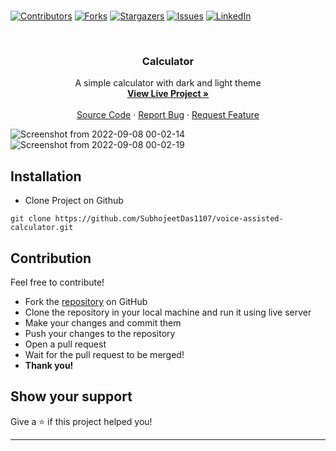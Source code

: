 <br />

[![Contributors][contributors-shield]][contributors-url]
[![Forks][forks-shield]][forks-url]
[![Stargazers][stars-shield]][stars-url]
[![Issues][issues-shield]][issues-url]
[![LinkedIn][linkedin-shield]][linkedin-url]

<br />

  <h3 align="center">Calculator</h3>

  <p align="center">
  A simple calculator with dark and light theme
    <br />
    <a href="https://subhojeetdas1107.github.io/voice-assisted-calculator/"><strong>View Live Project »</strong></a>
    <br />
    <br />
    <a href="https://github.com/SubhojeetDas1107/voice-assisted-calculator">Source Code</a>
    ·
    <a href="https://github.com/SubhojeetDas1107/voice-assisted-calculator/issues">Report Bug</a>
    ·
    <a href="https://github.com/SubhojeetDas1107/voice-assisted-calculator/issues">Request Feature</a>
  </p>
</div>

![Screenshot from 2022-09-08 00-02-14](https://user-images.githubusercontent.com/80981317/188952973-51eeb9e9-3b33-49bd-9edf-7b5d1065bc90.png)
![Screenshot from 2022-09-08 00-02-19](https://user-images.githubusercontent.com/80981317/188952978-023398a0-dafe-4c3b-9601-28b7df4971f8.png)


## Installation
* Clone Project on Github
```
git clone https://github.com/SubhojeetDas1107/voice-assisted-calculator.git
```

## Contribution
Feel free to contribute!
- Fork the [repository](https://github.com/SubhojeetDas1107/voice-assisted-calculator) on GitHub
- Clone the repository in your local machine and run it using live server
- Make your changes and commit them
- Push your changes to the repository
- Open a pull request
- Wait for the pull request to be merged!
- **Thank you!** 

## Show your support

Give a ⭐️ if this project helped you!

***



<!-- https://www.markdownguide.org/basic-syntax/#reference-style-links -->
[contributors-shield]: https://img.shields.io/github/contributors/SubhojeetDas1107/voice-assisted-calculator.svg?style=for-the-badge
[contributors-url]: https://github.com/SubhojeetDas1107/voice-assisted-calculator/graphs/contributors
[forks-shield]: https://img.shields.io/github/forks/SubhojeetDas1107/voice-assisted-calculator.svg?style=for-the-badge
[forks-url]: https://github.com/SubhojeetDas1107/voice-assisted-calculator/network/members
[stars-shield]: https://img.shields.io/github/stars/SubhojeetDas1107/voice-assisted-calculator.svg?style=for-the-badge
[stars-url]: https://github.com/SubhojeetDas1107/voice-assisted-calculator/stargazers
[issues-shield]: https://img.shields.io/github/issues/SubhojeetDas1107/voice-assisted-calculator.svg?style=for-the-badge
[issues-url]: https://github.com/SubhojeetDas1107/voice-assisted-calculator/issues
[linkedin-shield]: https://img.shields.io/badge/-LinkedIn-black.svg?style=for-the-badge&logo=linkedin&colorB=555
[linkedin-url]: https://www.linkedin.com/in/subhojeet-das-656871198/


